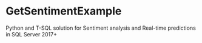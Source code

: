 # GetSentimentExample
Python and T-SQL solution for Sentiment analysis and Real-time predictions in SQL Server 2017+
